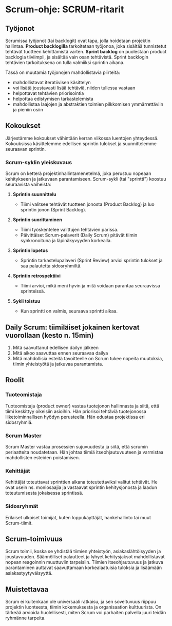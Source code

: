 # Scrum-ohje: SCRUM-ritarit

## Työjonot
Scrumissa työjonot (tai backlogit) ovat tapa, jolla hoidetaan projektin hallintaa. __Product backlogilla__ tarkoitetaan työjonoa, joka sisältää tunnistetut tehtävät tuotteen kehittämistä varten. __Sprint backlog__ on puolestaan product backlogia tiiviimpii, ja sisältää vain osan tehtävistä. Sprint backlogin tehtävien tarkoituksena on tulla valmiiksi sprintin aikana. 

Tässä on muutamia työjonojen mahdollistavia piirteitä:

* mahdollistavat iteratiivisen käsittelyn
* voi lisätä joustavasti lisää tehtäviä, niiden tullessa vastaan
* helpottavat tehtävien priorisointia
* helpottaa edistymisen tarkastelemista
* mahdollistaa laajojen ja abstraktien toimien pilkkomisen ymmärrettäviin ja pieniin osiin

## Kokoukset
Järjestämme kokoukset vähintään kerran viikossa luentojen yhteydessä.
Kokouksissa käsittelemme edellisen sprintin tulokset ja suunnittelemme seuraavan sprintin.

### Scrum-syklin yleiskuvaus

Scrum on ketterä projektinhallintamenetelmä, joka perustuu nopeaan kehitykseen ja jatkuvaan parantamiseen. Scrum-sykli (tai "sprintti") koostuu seuraavista vaiheista:

1. **Sprintin suunnittelu**
    - Tiimi valitsee tehtävät tuotteen jonosta (Product Backlog) ja luo sprintin jonon (Sprint Backlog).

2. **Sprintin suorittaminen**
    - Tiimi työskentelee valittujen tehtävien parissa.
    - Päivittäiset Scrum-palaverit (Daily Scrum) pitävät tiimin synkronoituna ja läpinäkyvyyden korkealla.

3. **Sprintin lopetus**
    - Sprintin tarkastelupalaveri (Sprint Review) arvioi sprintin tulokset ja saa palautetta sidosryhmiltä.

4. **Sprintin retrospektiivi**
    - Tiimi arvioi, mikä meni hyvin ja mitä voidaan parantaa seuraavissa sprinteissä.

5. **Sykli toistuu**
    - Kun sprintti on valmis, seuraava sprintti alkaa.

## Daily Scrum: tiimiläiset jokainen kertovat vuorollaan (kesto n. 15min)

1. Mitä saavuttanut edellisen dailyn jälkeen
2. Mitä aikoo saavuttaa ennen seuraavaa dailya
3. Mitä mahdollisia esteitä tavoitteelle on
Scrum tukee nopeita muutoksia, tiimin yhteistyötä ja jatkuvaa parantamista.

## Roolit

### Tuoteomistaja
Tuoteomistaja (product owner) vastaa tuotejonon hallinnasta ja siitä, että tiimi keskittyy oikeisiin asioihin. Hän priorisoi tehtäviä tuotejonossa liiketoiminnallisen hyödyn perusteella. Hän edustaa projektissa eri sidosryhmiä.

### Scrum Master
Scrum Master vastaa prosessien sujuvuudesta ja siitä, että scrumin periaatteita noudatetaan. Hän johtaa tiimiä itseohjautuvuuteen ja varmistaa mahdollisten esteiden poistamisen.

### Kehittäjät
Kehittäjät toteuttavat sprinttien aikana toteutettaviksi valitut tehtävät. He ovat usein ns. moniosaajia ja vastaavat sprintin kehitysjonosta ja laadun toteutumisesta jokaisessa sprintissä.

### Sidosryhmät
Erilaiset ulkoiset toimijat, kuten loppukäyttäjät, hankehallinto tai muut Scrum-tiimit.

## Scrum-toimivuus
Scrum toimii, koska se yhdistää tiimien yhteistyön, asiakaslähtöisyyden ja joustavuuden. Säännölliset palautteet ja lyhyet kehitysjaksot mahdollistavat nopean reagoinnin muuttuviin tarpeisiin.
Tiimien itseohjautuvuus ja jatkuva parantaminen auttavat saavuttamaan korkealaatuisia tuloksia ja lisäämään asiakastyytyväisyyttä.

## Muistettavaa

Scrum ei kuitenkaan ole universaali ratkaisu, ja sen soveltuvuus riippuu projektin luonteesta, tiimin kokemuksesta ja organisaation kulttuurista. On tärkeää arvioida huolellisesti, miten Scrum voi parhaiten palvella juuri teidän ryhmänne tarpeita.


